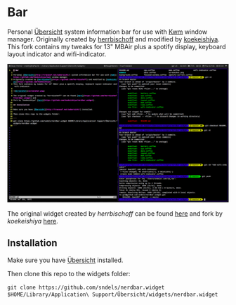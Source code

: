 # Bar

Personal [Übersicht](http://tracesof.net/uebersicht/) system information bar for use with [Kwm](https://github.com/koekeishiya/kwm) window manager.
Originally created by [herrbischoff](https://github.com/herrbischoff) and modified by [koekeishiya](https://github.com/koekeishiya).
This fork contains my tweaks for 13" MBAir plus a spotify display, keyboard layout indicator and wifi-indicator.

![Screenshot](screenshot.png)

The original widget created by *herrbischoff* can be found [here](https://github.com/herrbischoff/nerdbar.widget) and
fork by *koekeishiya* [here](https://github.com/koekeishiya/nerdbar.widget).

## Installation

Make sure you have [Übersicht](http://tracesof.net/uebersicht/) installed.

Then clone this repo to the widgets folder:

```
git clone https://github.com/sndels/nerdbar.widget $HOME/Library/Application\ Support/Übersicht/widgets/nerdbar.widget
```
